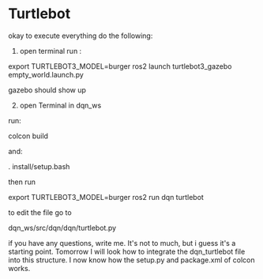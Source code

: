 # Turtlebot

okay to execute everything do the following:


1. open terminal
run : 

export TURTLEBOT3_MODEL=burger
ros2 launch turtlebot3_gazebo empty_world.launch.py


gazebo should show up


2. open Terminal in dqn_ws

run: 

colcon build

and:

. install/setup.bash

then run 

export TURTLEBOT3_MODEL=burger
ros2 run dqn turtlebot

to edit the file go to 

dqn_ws/src/dqn/dqn/turtlebot.py

if you have any questions, write me. It's not to much, but i guess it's a starting point. Tomorrow I will look how to integrate the dqn_turtlebot file into this structure. I now know how the setup.py and package.xml of colcon works.

